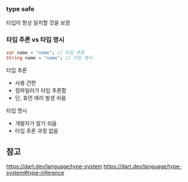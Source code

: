
### type safe
타입이 항상 일치할 것을 보장

### 타입 추론 vs 타입 명시
```dart
var name = "name"; // 타입 추론
String name = "name"; // 타입 명시
```
타입 추론
- 사용 간편
- 컴파일러가 타입 추론함
- 단, 휴먼 에러 발생 쉬움

타입 명시
- 개발자가 알기 쉬움
- 타입 추론 과정 없음


## 참고
https://dart.dev/language/type-system
https://dart.dev/language/type-system#type-inference